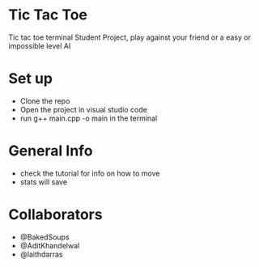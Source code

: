 # Tic Tac Toe 
 Tic tac toe terminal Student Project,  play against your friend or a easy or impossible level AI


# Set up 
- Clone the repo
- Open the project in visual studio code
- run g++ main.cpp -o main in the terminal

# General Info 
- check the tutorial for info on how to move
- stats will save 

# Collaborators
 - @BakedSoups
 - @AditKhandelwal
 - @laithdarras
